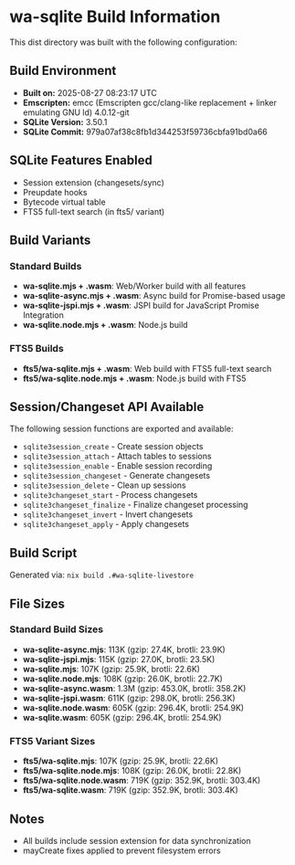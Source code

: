 # wa-sqlite Build Information

This dist directory was built with the following configuration:

## Build Environment
- **Built on:** 2025-08-27 08:23:17 UTC
- **Emscripten:** emcc (Emscripten gcc/clang-like replacement + linker emulating GNU ld) 4.0.12-git
- **SQLite Version:** 3.50.1
- **SQLite Commit:** 979a07af38c8fb1d344253f59736cbfa91bd0a66

## SQLite Features Enabled
- Session extension (changesets/sync)
- Preupdate hooks
- Bytecode virtual table
- FTS5 full-text search (in fts5/ variant)

## Build Variants

### Standard Builds
- **wa-sqlite.mjs + .wasm**: Web/Worker build with all features
- **wa-sqlite-async.mjs + .wasm**: Async build for Promise-based usage
- **wa-sqlite-jspi.mjs + .wasm**: JSPI build for JavaScript Promise Integration
- **wa-sqlite.node.mjs + .wasm**: Node.js build

### FTS5 Builds
- **fts5/wa-sqlite.mjs + .wasm**: Web build with FTS5 full-text search
- **fts5/wa-sqlite.node.mjs + .wasm**: Node.js build with FTS5

## Session/Changeset API Available
The following session functions are exported and available:
- `sqlite3session_create` - Create session objects
- `sqlite3session_attach` - Attach tables to sessions
- `sqlite3session_enable` - Enable session recording
- `sqlite3session_changeset` - Generate changesets
- `sqlite3session_delete` - Clean up sessions
- `sqlite3changeset_start` - Process changesets
- `sqlite3changeset_finalize` - Finalize changeset processing
- `sqlite3changeset_invert` - Invert changesets
- `sqlite3changeset_apply` - Apply changesets

## Build Script
Generated via: `nix build .#wa-sqlite-livestore`

## File Sizes

### Standard Build Sizes
- **wa-sqlite-async.mjs**: 113K (gzip: 27.4K, brotli: 23.9K)
- **wa-sqlite-jspi.mjs**: 115K (gzip: 27.0K, brotli: 23.5K)
- **wa-sqlite.mjs**: 107K (gzip: 25.9K, brotli: 22.6K)
- **wa-sqlite.node.mjs**: 108K (gzip: 26.0K, brotli: 22.7K)
- **wa-sqlite-async.wasm**: 1.3M (gzip: 453.0K, brotli: 358.2K)
- **wa-sqlite-jspi.wasm**: 611K (gzip: 298.0K, brotli: 256.3K)
- **wa-sqlite.node.wasm**: 605K (gzip: 296.4K, brotli: 254.9K)
- **wa-sqlite.wasm**: 605K (gzip: 296.4K, brotli: 254.9K)

### FTS5 Variant Sizes
- **fts5/wa-sqlite.mjs**: 107K (gzip: 25.9K, brotli: 22.6K)
- **fts5/wa-sqlite.node.mjs**: 108K (gzip: 26.0K, brotli: 22.8K)
- **fts5/wa-sqlite.node.wasm**: 719K (gzip: 352.9K, brotli: 303.4K)
- **fts5/wa-sqlite.wasm**: 719K (gzip: 352.9K, brotli: 303.4K)

## Notes
- All builds include session extension for data synchronization
- mayCreate fixes applied to prevent filesystem errors
